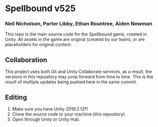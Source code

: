 # Spellbound v525
### Neil Nicholson, Porter Libby, Ethan Rountree, Aiden Newman
This repo is the main source code for the Spellbound game, created in Unity. All assets in the game are original (created by our team), or are placeholders for original content. 

## Collaboration
This project uses both Git and Unity Collaborate services, as a result, the versions in this repository may jump forward from time to time. This is the result of multiple updates being pushed here in the same commit.

## Editing
1. Make sure you have Unity 2019.2.12f1
2. Clone the source code to your machine (this repository)
3. Open through Unity or Unity Hub.
